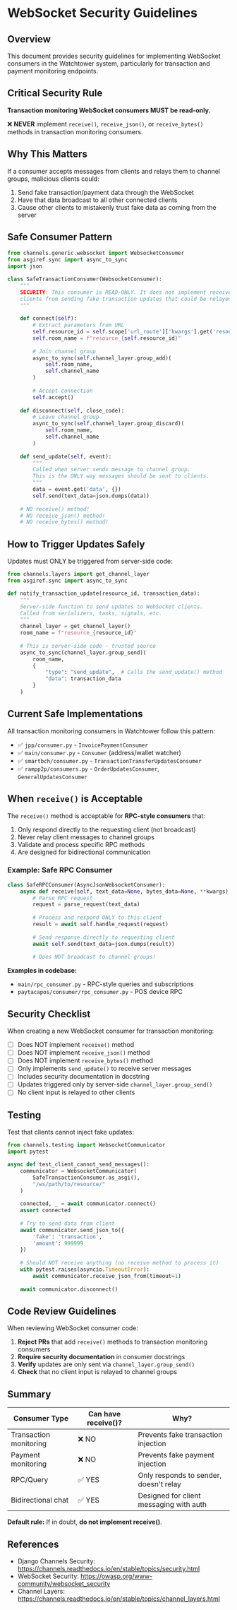 # WebSocket Security Guidelines

## Overview

This document provides security guidelines for implementing WebSocket consumers in the Watchtower system, particularly for transaction and payment monitoring endpoints.

## Critical Security Rule

**Transaction monitoring WebSocket consumers MUST be read-only.**

❌ **NEVER** implement `receive()`, `receive_json()`, or `receive_bytes()` methods in transaction monitoring consumers.

## Why This Matters

If a consumer accepts messages from clients and relays them to channel groups, malicious clients could:

1. Send fake transaction/payment data through the WebSocket
2. Have that data broadcast to all other connected clients
3. Cause other clients to mistakenly trust fake data as coming from the server

## Safe Consumer Pattern

```python
from channels.generic.websocket import WebsocketConsumer
from asgiref.sync import async_to_sync
import json

class SafeTransactionConsumer(WebsocketConsumer):
    """
    SECURITY: This consumer is READ-ONLY. It does not implement receive() to prevent
    clients from sending fake transaction updates that could be relayed to others.
    """
    
    def connect(self):
        # Extract parameters from URL
        self.resource_id = self.scope['url_route']['kwargs'].get('resource_id')
        self.room_name = f"resource_{self.resource_id}"
        
        # Join channel group
        async_to_sync(self.channel_layer.group_add)(
            self.room_name,
            self.channel_name
        )
        
        # Accept connection
        self.accept()
    
    def disconnect(self, close_code):
        # Leave channel group
        async_to_sync(self.channel_layer.group_discard)(
            self.room_name,
            self.channel_name
        )
    
    def send_update(self, event):
        """
        Called when server sends message to channel group.
        This is the ONLY way messages should be sent to clients.
        """
        data = event.get('data', {})
        self.send(text_data=json.dumps(data))
    
    # NO receive() method!
    # NO receive_json() method!
    # NO receive_bytes() method!
```

## How to Trigger Updates Safely

Updates must ONLY be triggered from server-side code:

```python
from channels.layers import get_channel_layer
from asgiref.sync import async_to_sync

def notify_transaction_update(resource_id, transaction_data):
    """
    Server-side function to send updates to WebSocket clients.
    Called from serializers, tasks, signals, etc.
    """
    channel_layer = get_channel_layer()
    room_name = f"resource_{resource_id}"
    
    # This is server-side code - trusted source
    async_to_sync(channel_layer.group_send)(
        room_name,
        {
            "type": "send_update",  # Calls the send_update() method
            "data": transaction_data
        }
    )
```

## Current Safe Implementations

All transaction monitoring consumers in Watchtower follow this pattern:

- ✅ `jpp/consumer.py` - `InvoicePaymentConsumer`
- ✅ `main/consumer.py` - `Consumer` (address/wallet watcher)
- ✅ `smartbch/consumer.py` - `TransactionTransferUpdatesConsumer`
- ✅ `rampp2p/consumers.py` - `OrderUpdatesConsumer`, `GeneralUpdatesConsumer`

## When `receive()` is Acceptable

The `receive()` method is acceptable for **RPC-style consumers** that:

1. Only respond directly to the requesting client (not broadcast)
2. Never relay client messages to channel groups
3. Validate and process specific RPC methods
4. Are designed for bidirectional communication

### Example: Safe RPC Consumer

```python
class SafeRPCConsumer(AsyncJsonWebsocketConsumer):
    async def receive(self, text_data=None, bytes_data=None, **kwargs):
        # Parse RPC request
        request = parse_request(text_data)
        
        # Process and respond ONLY to this client
        result = await self.handle_request(request)
        
        # Send response directly to requesting client
        await self.send(text_data=json.dumps(result))
        
        # Does NOT broadcast to channel groups!
```

**Examples in codebase:**
- `main/rpc_consumer.py` - RPC-style queries and subscriptions
- `paytacapos/consumer/rpc_consumer.py` - POS device RPC

## Security Checklist

When creating a new WebSocket consumer for transaction monitoring:

- [ ] Does NOT implement `receive()` method
- [ ] Does NOT implement `receive_json()` method
- [ ] Does NOT implement `receive_bytes()` method
- [ ] Only implements `send_update()` to receive server messages
- [ ] Includes security documentation in docstring
- [ ] Updates triggered only by server-side `channel_layer.group_send()`
- [ ] No client input is relayed to other clients

## Testing

Test that clients cannot inject fake updates:

```python
from channels.testing import WebsocketCommunicator
import pytest

async def test_client_cannot_send_messages():
    communicator = WebsocketCommunicator(
        SafeTransactionConsumer.as_asgi(),
        "/ws/path/to/resource/"
    )
    
    connected, _ = await communicator.connect()
    assert connected
    
    # Try to send data from client
    await communicator.send_json_to({
        'fake': 'transaction',
        'amount': 999999
    })
    
    # Should NOT receive anything (no receive method to process it)
    with pytest.raises(asyncio.TimeoutError):
        await communicator.receive_json_from(timeout=1)
    
    await communicator.disconnect()
```

## Code Review Guidelines

When reviewing WebSocket consumer code:

1. **Reject PRs** that add `receive()` methods to transaction monitoring consumers
2. **Require security documentation** in consumer docstrings
3. **Verify** updates are only sent via `channel_layer.group_send()`
4. **Check** that no client input is relayed to channel groups

## Summary

| Consumer Type | Can have receive()? | Why? |
|--------------|---------------------|------|
| Transaction monitoring | ❌ NO | Prevents fake transaction injection |
| Payment monitoring | ❌ NO | Prevents fake payment injection |
| RPC/Query | ✅ YES | Only responds to sender, doesn't relay |
| Bidirectional chat | ✅ YES | Designed for client messaging with auth |

**Default rule:** If in doubt, **do not implement receive()**.

## References

- Django Channels Security: https://channels.readthedocs.io/en/stable/topics/security.html
- WebSocket Security: https://owasp.org/www-community/websocket_security
- Channel Layers: https://channels.readthedocs.io/en/stable/topics/channel_layers.html

